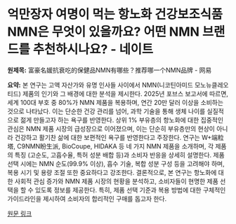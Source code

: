 # 억만장자 여명이 먹는 항노화 건강보조식품 NMN은 무엇이 있을까요? 어떤 NMN 브랜드를 추천하시나요? - 네이트

**원제목:** 富豪名媛抗衰吃的保健品NMN有哪些？推荐哪一个NMN品牌 - 网易

**요약:** 본 연구는 고액 자산가와 유명 인사들 사이에서 NMN(니코틴아미드 모노뉴클레오티드) 제품의 인기와 그 배경에 대한 분석을 제시한다.  2025년 포브스 보고서에 따르면, 세계 100대 부호 중 80%가 NMN 제품을 복용하며, 연간 20만 달러 이상을 소비하는 것으로 나타났다. 이는 단순한 건강 관리를 넘어, 과학 기술을 통해 생체 나이를 실질적으로 젊게 만들고자 하는 욕구를 반영한다.  상위 1% 부유층의 항노화에 대한 집중적인 관심은 NMN 제품 시장의 급성장으로 이어졌으며, 이는 단순히 부유층만의 현상이 아니라 건강하고 활기찬 삶에 대한 보편적인 욕구를 반영한다고 주장한다.  연구는  W+端粒塔, C9NMN盼生派, BioCoupe, HIDAKA 등 네 가지 NMN 제품을 소개하며, 각 제품의 특징 (고순도, 고흡수율, 특허 성분 배합 등)과 소비자 반응을 상세히 설명한다.  제품 선택 시에는 NMN 순도(99.9% 이상), 흡수 기술, 복합 성분 구성 등을 고려해야 하며,  복용 시기 및 용량 조절 또한 중요하다고 강조한다.  결론적으로,  본 연구는  항노화에 대한 사회적 관심 증가와 NMN 제품 시장의 현황을 분석하고, 소비자들이 현명한 제품 선택을 할 수 있도록 정보를 제공한다.  특히,  제품 선택 기준과  복용 방법에 대한 구체적인 가이드라인을 제시하여 소비자의 합리적인 구매를 돕고자 한다.

[원문 링크](https://www.163.com/dy/article/K57I03620556DNUS.html)
